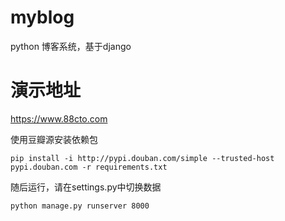 # myblog
python 博客系统，基于django

# 演示地址
https://www.88cto.com

使用豆瓣源安装依赖包

```shell
pip install -i http://pypi.douban.com/simple --trusted-host pypi.douban.com -r requirements.txt 
```

随后运行，请在settings.py中切换数据

```shell
python manage.py runserver 8000
```